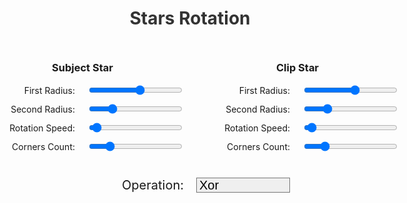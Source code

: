 <style>

.demo-title {
    color: #333;
    text-align: center;
}

.sheet-container {
    max-width: 1000px;
    margin: auto;
 }

.rotating-stars-input-container {
    display: flex;
    justify-content: center;
    margin-bottom: 20px;
}

.star-input-container {
    display: flex;
    flex-direction: column;
    align-items: center;
    margin: 10px;
}

.star-input-group {
    display: flex;
    justify-content: flex-start;
    align-items: center;
    margin-bottom: 10px;
}

.star-input-group label {
    flex: none;
    width: 150px;
    white-space: nowrap;
    text-align: right;
    margin-right: 20px;
}

.star-input-group input {
    flex: none;
    width: 150px;
}

#starCanvas {
    display: block;
    margin: 20px auto;
}

.operation-selection {
    display: flex;
    justify-content: center;
    align-items: center;
    margin-bottom: 10px;
    margin-top: 20px;
    font-size: 20px;
}

.operation-selection label {
    flex: none;
    width: 150px;
    white-space: nowrap;
    text-align: right;
    margin-right: 20px;
    font-size: 20px;
}

.operation-selection select {
	-webkit-appearance: none;
    padding-left: 4px;
    flex: none;
    width: 150px;
    font-size: 20px;
}
</style>
<div class="sheet-container">
	<script type="module" src="../js/demo/stars.js" defer></script>
	<script type="module" src="/js/demo/stars.js" defer></script>
	<h1 class="demo-title">Stars Rotation</h1>
	<div class="rotating-stars-input-container">
	    <div class="star-input-container">
	        <h3 class="title">Subject Star</h3>
	        <div class="star-input-group">
	            <label for="subjFirstRadius">First Radius: </label>
	            <input type="range" id="subjFirstRadius" min="10" max="100" value="60">
	        </div>
	        <div class="star-input-group">
	            <label for="subjSecondRadius">Second Radius: </label>
	            <input type="range" id="subjSecondRadius" min="10" max="100" value="30">
	        </div>
	        <div class="star-input-group">
	            <label for="subjRotationSpeed">Rotation Speed: </label>
	            <input type="range" id="subjRotationSpeed" min="1" max="100" value="5">
	        </div>
	        <div class="star-input-group">
	            <label for="subjAngleCount">Corners Count: </label>
	            <input type="range" id="subjAngleCount" min="3" max="24" value="7">
	        </div>
	    </div>
	    <div class="star-input-container">
	        <h3 class="title">Clip Star</h3>
	        <div class="star-input-group">
	            <label for="clipFirstRadius">First Radius: </label>
	            <input type="range" id="clipFirstRadius" min="10" max="100" value="60">
	        </div>
	        <div class="star-input-group">
	            <label for="clipSecondRadius">Second Radius: </label>
	            <input type="range" id="clipSecondRadius" min="10" max="100" value="30">
	        </div>
	        <div class="star-input-group">
	            <label for="clipRotationSpeed">Rotation Speed: </label>
	            <input type="range" id="clipRotationSpeed" min="1" max="100" value="5">
	        </div>
	        <div class="star-input-group">
	            <label for="clipAngleCount">Corners Count: </label>
	            <input type="range" id="clipAngleCount" min="3" max="24" value="7">
	        </div>
	    </div>
	</div>
    <div class="operation-selection">
        <label for="operationType">Operation: </label>
        <select id="operationType">
            <option value="Xor">Xor</option>
            <option value="Union">Union</option>
            <option value="Intersect">Intersect</option>
            <option value="Difference">Difference</option>
            <option value="Subject">Subject</option>
            <option value="Clip">Clip</option>
		</select>
    </div>
    <canvas id="starCanvas" width="750" height="750"/>
</div>
